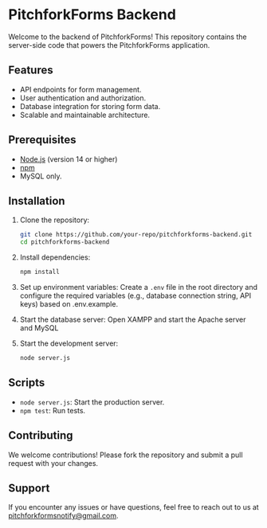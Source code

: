 # PitchforkForms Backend

Welcome to the backend of PitchforkForms! This repository contains the server-side code that powers the PitchforkForms application.

## Features

- API endpoints for form management.
- User authentication and authorization.
- Database integration for storing form data.
- Scalable and maintainable architecture.

## Prerequisites

- [Node.js](https://nodejs.org/) (version 14 or higher)
- [npm](https://www.npmjs.com/)
- MySQL only.

## Installation

1. Clone the repository:
    ```bash
    git clone https://github.com/your-repo/pitchforkforms-backend.git
    cd pitchforkforms-backend
    ```

2. Install dependencies:
    ```bash
    npm install
    ```

3. Set up environment variables:
    Create a `.env` file in the root directory and configure the required variables (e.g., database connection string, API keys) based on .env.example.

4. Start the database server:
    Open XAMPP and start the Apache server and MySQL

5. Start the development server:
    ```bash
    node server.js
    ```

## Scripts

- `node server.js`: Start the production server.
- `npm test`: Run tests.

## Contributing

We welcome contributions! Please fork the repository and submit a pull request with your changes.

## Support

If you encounter any issues or have questions, feel free to reach out to us at [pitchforkformsnotify@gmail.com](mailto:pitchforkformsnotify@gmail.com).